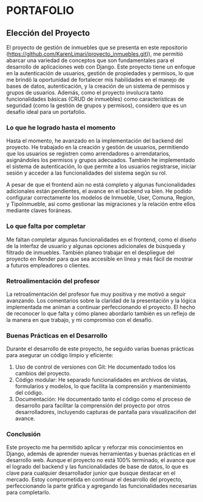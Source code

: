 # PORTAFOLIO

## Elección del Proyecto

El proyecto de gestión de inmuebles que se presenta en este repositorio (https://github.com/KarenLimari/proyecto_inmuebles.git)), me permitió abarcar una variedad de conceptos que son fundamentales para el desarrollo de aplicaciones web con Django. Este proyecto tiene un enfoque en la autenticación de usuarios, gestión de propiedades y permisos, lo que me brindó la oportunidad de fortalecer mis habilidades en el manejo de bases de datos, autenticación, y la creación de un sistema de permisos y grupos de usuarios. Además, como el proyecto involucra tanto funcionalidades básicas (CRUD de inmuebles) como características de seguridad (como la gestión de grupos y permisos), considero que es un desafío ideal para un portafolio.

### Lo que he logrado hasta el momento

Hasta el momento, he avanzado en la implementación del backend del proyecto. He trabajado en la creación y gestión de usuarios, permitiendo que los usuarios se registren como arrendadores o arrendatarios, asignándoles los permisos y grupos adecuados. También he implementado el sistema de autenticación, lo que permite a los usuarios registrarse, iniciar sesión y acceder a las funcionalidades del sistema según su rol.

A pesar de que el frontend aún no está completo y algunas funcionalidades adicionales están pendientes, el avance en el backend va bien. He podido configurar correctamente los modelos de Inmueble, User, Comuna, Region, y TipoInmueble, así como gestionar las migraciones y la relación entre ellos mediante claves foráneas.

### Lo que falta por completar

Me faltan completar algunas funcionalidades en el frontend, como el diseño de la interfaz de usuario y algunas opciones adicionales de búsqueda y filtrado de inmuebles. También planeo trabajar en el despliegue del proyecto en Render para que sea accesible en línea y más fácil de mostrar a futuros empleadores o clientes.

### Retroalimentación del profesor

La retroalimentación del profesor fue muy positiva y me motivó a seguir avanzando. Los comentarios sobre la claridad de la presentación y la lógica implementada me animan a continuar perfeccionando el proyecto. El hecho de reconocer lo que falta y cómo planeo abordarlo también es un reflejo de la manera en que trabajo, y mi compromiso con el desafío.

### Buenas Prácticas en el Desarrollo

Durante el desarrollo de este proyecto, he seguido varias buenas prácticas para asegurar un código limpio y eficiente:

1. Uso de control de versiones con Git: He documentado todos los cambios del proyecto.
2. Código modular: He separado funcionalidades en archivos de vistas, formularios y modelos, lo que facilita la comprensión y mantenimiento del código.
3. Documentación: He documentado tanto el código como el proceso de desarrollo para facilitar la comprensión del proyecto por otros desarrolladores, incluyendo capturas de pantalla para visualizaciñon del avance.

### Conclusión

Este proyecto me ha permitido aplicar y reforzar mis conocimientos en Django, además de aprender nuevas herramientas y buenas prácticas en el desarrollo web. Aunque el proyecto no está 100% terminado, el avance que el logrado del backend y las funcionalidades de base de datos, lo que es clave para cualquier desarrollador junior que busque destacar en el mercado. Estoy comprometida en continuar el desarrollo del proyecto, perfeccionando la parte gráfica y agregando las funcionalidades necesarias para completarlo.
